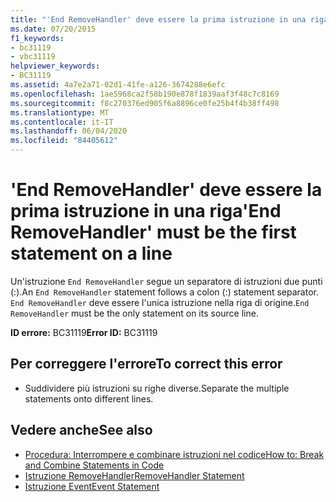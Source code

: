 ```yaml
---
title: "'End RemoveHandler' deve essere la prima istruzione in una riga"
ms.date: 07/20/2015
f1_keywords:
- bc31119
- vbc31119
helpviewer_keywords:
- BC31119
ms.assetid: 4a7e2a71-02d1-41fe-a126-3674288e6efc
ms.openlocfilehash: 1ae5968ca2f58b190e878f1839aaf3f48c7c8169
ms.sourcegitcommit: f8c270376ed905f6a8896ce0fe25b4f4b38ff498
ms.translationtype: MT
ms.contentlocale: it-IT
ms.lasthandoff: 06/04/2020
ms.locfileid: "84405612"
---
```

# <a name="end-removehandler-must-be-the-first-statement-on-a-line"></a><span data-ttu-id="ab194-102">'End RemoveHandler' deve essere la prima istruzione in una riga</span><span class="sxs-lookup"><span data-stu-id="ab194-102">'End RemoveHandler' must be the first statement on a line</span></span>
<span data-ttu-id="ab194-103">Un'istruzione `End RemoveHandler` segue un separatore di istruzioni due punti (:).</span><span class="sxs-lookup"><span data-stu-id="ab194-103">An `End RemoveHandler` statement follows a colon (:) statement separator.</span></span> <span data-ttu-id="ab194-104">`End RemoveHandler` deve essere l'unica istruzione nella riga di origine.</span><span class="sxs-lookup"><span data-stu-id="ab194-104">`End RemoveHandler` must be the only statement on its source line.</span></span>  
  
 <span data-ttu-id="ab194-105">**ID errore:** BC31119</span><span class="sxs-lookup"><span data-stu-id="ab194-105">**Error ID:** BC31119</span></span>  
  
## <a name="to-correct-this-error"></a><span data-ttu-id="ab194-106">Per correggere l'errore</span><span class="sxs-lookup"><span data-stu-id="ab194-106">To correct this error</span></span>  
  
- <span data-ttu-id="ab194-107">Suddividere più istruzioni su righe diverse.</span><span class="sxs-lookup"><span data-stu-id="ab194-107">Separate the multiple statements onto different lines.</span></span>  
  
## <a name="see-also"></a><span data-ttu-id="ab194-108">Vedere anche</span><span class="sxs-lookup"><span data-stu-id="ab194-108">See also</span></span>

- [<span data-ttu-id="ab194-109">Procedura: Interrompere e combinare istruzioni nel codice</span><span class="sxs-lookup"><span data-stu-id="ab194-109">How to: Break and Combine Statements in Code</span></span>](../programming-guide/program-structure/how-to-break-and-combine-statements-in-code.md)
- [<span data-ttu-id="ab194-110">Istruzione RemoveHandler</span><span class="sxs-lookup"><span data-stu-id="ab194-110">RemoveHandler Statement</span></span>](../language-reference/statements/removehandler-statement.md)
- [<span data-ttu-id="ab194-111">Istruzione Event</span><span class="sxs-lookup"><span data-stu-id="ab194-111">Event Statement</span></span>](../language-reference/statements/event-statement.md)
